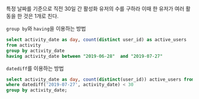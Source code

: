 특정 날짜를 기준으로 직전 30일 간 활성화 유저의 수를 구하라
이때 한 유저가 여러 활동을 한 것은 1개로 친다.

`group by`와 `having`을 이용하는 방법

```sql
select activity_date as day, count(distinct user_id) as active_users
from activity
group by activity_date
having activity_date between "2019-06-28"  and "2019-07-27"
```

`datediff`를 이용하는 방법

```sql
select activity_date as day, count(distinct(user_id)) active_users from Activity
where datediff('2019-07-27', activity_date) < 30
group by activity_date;
```
